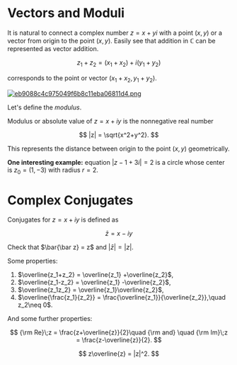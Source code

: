 # Vectors and Moduli

It is natural to connect a complex number $z=x+yi$ with a point $(x,y)$ or a vector from origin to the point $(x,y)$.
Easily see that addition in $\mathbb{C}$ can be represented as vector addition.

$$
z_1+z_2=(x_1+x_2)+i(y_1+y_2)
$$

corresponds to the point or vector $(x_1+x_2,y_1+y_2)$.

[![eb9088c4c975049f6b8c11eba06811d4.png](https://s1.imagehub.cc/images/2024/04/08/eb9088c4c975049f6b8c11eba06811d4.png)](https://www.imagehub.cc/image/1712545253304.1D8clv)


Let's define the *modulus*.

Modulus or absolute value of $z=x+iy$ is the nonnegative real number

$$
|z| = \sqrt{x^2+y^2}.
$$

This represents the distance between origin to the point $(x,y)$ geometrically.

**One interesting example:**
equation $|z-1+3i|=2$ is a circle whose center is $z_0=(1,-3)$ with radius $r = 2$.

# Complex Conjugates

Conjugates for $z=x+iy$ is defined as

$$
\bar z=x-iy
$$

Check that $\bar{\bar z} = z$ and $|\bar z|=|z|$.

Some properties:

1. $\overline{z_1+z_2} = \overline{z_1} +\overline{z_2}$,
2. $\overline{z_1-z_2} = \overline{z_1} -\overline{z_2}$,
3. $\overline{z_1z_2} = \overline{z_1}\overline{z_2}$,
4. $\overline{\frac{z_1}{z_2}} = \frac{\overline{z_1}}{\overline{z_2}},\quad z_2\neq 0$.

And some further properties:

$$
{\rm Re}\;z = \frac{z+\overline{z}}{2}\quad {\rm and} \quad {\rm Im}\;z = \frac{z-\overline{z}}{2}.
$$

$$
z\overline{z} = |z|^2.
$$
